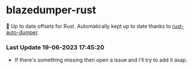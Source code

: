 # blazedumper-rust

🚀 Up to date offsets for Rust. Automatically kept up to date thanks to [rust-auto-dumper](https://github.com/Akandesh/rust-auto-dumper).


### Last Update 19-06-2023 17:45:20
- If there's something missing then open a issue and i'll try to add it asap.